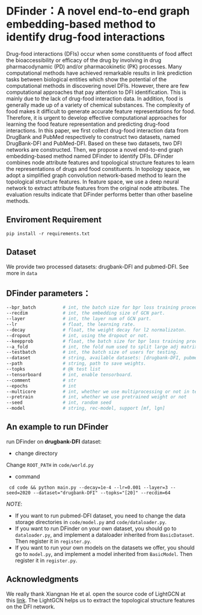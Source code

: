 # DFinder：A novel end-to-end graph embedding-based method to identify drug-food interactions

Drug-food interactions (DFIs) occur when some constituents of food affect the bioaccessibility or efficacy of the drug by involving in drug pharmacodynamic (PD) and/or pharmacokinetic (PK) processes. Many computational methods have achieved remarkable results in link prediction tasks between biological entities which show the potential of the computational methods in discovering novel DFIs. However, there are few computational approaches that pay attention to DFI identification. This is mainly due to the lack of drug-food interaction data. In addition, food is generally made up of a variety of chemical substances. The complexity of food makes it difficult to generate accurate feature representations for food. Therefore, it is urgent to develop effective computational approaches for learning the food feature representation and predicting drug-food interactions. In this paper, we first collect drug-food interaction data from DrugBank and PubMed respectively to construct two datasets, named DrugBank-DFI and PubMed-DFI. Based on these two datasets, two DFI networks are constructed. Then, we propose a novel end-to-end graph embedding-based method named DFinder to identify DFIs. DFinder combines node attribute features and topological structure features to learn the representations of drugs and food constituents. In topology space, we adopt a simplified graph convolution network-based method to learn the topological structure features. In feature space, we use a deep neural network to extract attribute features from the original node attributes. The evaluation results indicate that DFinder performs better than other baseline methods.
## Enviroment Requirement
`pip install -r requirements.txt`

## Dataset

We provide two processed datasets: drugbank-DFI and pubmed-DFI. See more in `data`

## DFinder parameters：
```bash
--bpr_batch          # int, the batch size for bpr loss training procedure.
--recdim             # int, the embedding size of GCN part.
--layer              # int, the layer num of GCN part.
--lr                 # float, the learning rate.
--decay              # float, the weight decay for l2 normalizaton. 
--dropout            # int, using the dropout or not.
--keepprob           # float, the batch size for bpr loss training procedure.
--a_fold             # int, the fold num used to split large adj matrix.
--testbatch          # int, the batch size of users for testing.
--dataset            # string, available datasets: [drugbank-DFI, pubmed-DFI].
--path               # string, path to save weights.
--topks              # @k test list
--tensorboard        # int, enable tensorboard.
--comment            # str
--epochs             # int
--multicore          # int, whether we use multiprocessing or not in test
--pretrain           # int, whether we use pretrained weight or not
--seed               # int, random seed
--model              # string, rec-model, support [mf, lgn]
```
## An example to run DFinder

run DFinder on **drugbank-DFI** dataset:

* change directory

Change `ROOT_PATH` in `code/world.py`

* command

` cd code && python main.py --decay=1e-4 --lr=0.001 --layer=3 --seed=2020 --dataset="drugbank-DFI" --topks="[20]" --recdim=64`

*NOTE*:

* If you want to run pubmed-DFI dataset, you need to change the data storage directories in `code/model.py` and `code/dataloader.py`.
* If you want to run DFinder on your own dataset, you should go to `dataloader.py`, and implement a dataloader inherited from `BasicDataset`. Then register it in `register.py`.
* If you want to run your own models on the datasets we offer, you should go to `model.py`, and implement a model inherited from `BasicModel`. Then register it in `register.py`.

## Acknowledgments
We really thank Xiangnan He et al. open the source code of LightGCN at this [link](https://github.com/gusye1234/LightGCN-PyTorch). The LightGCN helps us to extract the topological structure features on the DFI network.
